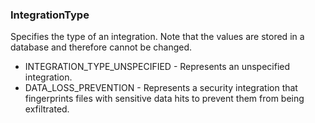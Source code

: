 ### IntegrationType
Specifies the type of an integration. Note that the values
 are stored in a database and therefore cannot be changed.

- INTEGRATION_TYPE_UNSPECIFIED - Represents an unspecified integration.
- DATA_LOSS_PREVENTION - Represents a security integration that fingerprints files
 with sensitive data hits to prevent them from being exfiltrated.

